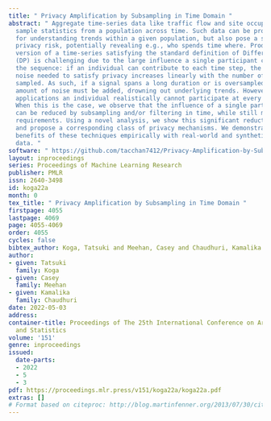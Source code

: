 ```yaml
---
title: " Privacy Amplification by Subsampling in Time Domain "
abstract: " Aggregate time-series data like traffic flow and site occupancy repeatedly
  sample statistics from a population across time. Such data can be profoundly useful
  for understanding trends within a given population, but also pose a significant
  privacy risk, potentially revealing e.g., who spends time where. Producing a private
  version of a time-series satisfying the standard definition of Differential Privacy
  (DP) is challenging due to the large influence a single participant can have on
  the sequence: if an individual can contribute to each time step, the amount of additive
  noise needed to satisfy privacy increases linearly with the number of time steps
  sampled. As such, if a signal spans a long duration or is oversampled, an excessive
  amount of noise must be added, drowning out underlying trends. However, in many
  applications an individual realistically cannot participate at every time step.
  When this is the case, we observe that the influence of a single participant (sensitivity)
  can be reduced by subsampling and/or filtering in time, while still meeting privacy
  requirements. Using a novel analysis, we show this significant reduction in sensitivity
  and propose a corresponding class of privacy mechanisms. We demonstrate the utility
  benefits of these techniques empirically with real-world and synthetic time-series
  data. "
software: " https://github.com/tacchan7412/Privacy-Amplification-by-Subsampling-in-Time-Domain "
layout: inproceedings
series: Proceedings of Machine Learning Research
publisher: PMLR
issn: 2640-3498
id: koga22a
month: 0
tex_title: " Privacy Amplification by Subsampling in Time Domain "
firstpage: 4055
lastpage: 4069
page: 4055-4069
order: 4055
cycles: false
bibtex_author: Koga, Tatsuki and Meehan, Casey and Chaudhuri, Kamalika
author:
- given: Tatsuki
  family: Koga
- given: Casey
  family: Meehan
- given: Kamalika
  family: Chaudhuri
date: 2022-05-03
address:
container-title: Proceedings of The 25th International Conference on Artificial Intelligence
  and Statistics
volume: '151'
genre: inproceedings
issued:
  date-parts:
  - 2022
  - 5
  - 3
pdf: https://proceedings.mlr.press/v151/koga22a/koga22a.pdf
extras: []
# Format based on citeproc: http://blog.martinfenner.org/2013/07/30/citeproc-yaml-for-bibliographies/
---
```

